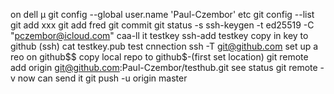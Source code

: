 on dell µ
git config --global user.name 'Paul-Czembor'
etc
git config --list
git add xxx
git add fred
git commit
git status -s
ssh-keygen -t ed25519 -C "pczembor@icloud.com"
caa-ll it testkey
 ssh-add testkey
 copy in key to github (ssh)
 cat testkey.pub
 test cnnection
 ssh -T git@github.com
 set up a reo on github$$
 copy local repo to github$-(first set location)
  git remote add origin git@github.com:Paul-Czembor/testhub.git
  see status
  git remote -v
  now can send it
  git push -u origin master

